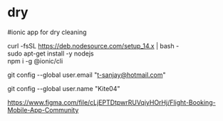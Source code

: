# dry
#ionic app for dry cleaning


curl -fsSL https://deb.nodesource.com/setup_14.x | bash - </br>
sudo apt-get install -y nodejs </br>
npm i -g @ionic/cli </br>

git config --global user.email "t-sanjay@hotmail.com"</br>

git config --global user.name "Kite04" </br>

https://www.figma.com/file/cLjEPTDtpwrRUVqiyHOrHj/Flight-Booking-Mobile-App-Community

